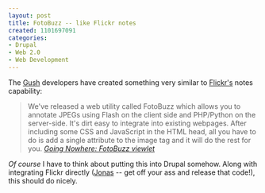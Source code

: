 ```yaml
--- 
layout: post
title: FotoBuzz -- like Flickr notes
created: 1101697091
categories: 
- Drupal
- Web 2.0
- Web Development
---
```

<p>The <a href="http://www.2entwine.com/" title="Flash- and Jabber-based cross platform IM, photo sharing, and RSS reading application">Gush</a> developers have created something very similar to <a href="http://www.flickr.com">Flickr's</a> notes capability:</p>

<blockquote>
We've released a web utility called FotoBuzz which allows you to annotate JPEGs using Flash on the client side and PHP/Python on the server-side. It's dirt easy to integrate into existing webpages. After including some CSS and JavaScript in the HTML head, all you have to do is add a single attribute to the image tag and it will do the rest for you.
<cite><a href="http://nowhere.2entwine.com/archives/000347.html" title="Going Nowhere: FotoBuzz viewlet">Going Nowhere: FotoBuzz viewlet</a></cite>
</blockquote>

<p><em>Of course</em> I have to think about putting this into Drupal somehow. Along with integrating Flickr directly (<a href="http://www.jluster.org">Jonas</a> -- get off your ass and release that code!), this should do nicely.</p>
